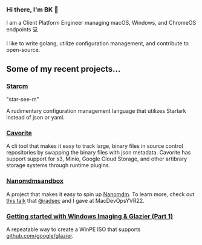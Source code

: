 ### Hi there, I'm BK 👋

I am a Client Platform Engineer managing macOS, Windows, and ChromeOS endpoints 💻 

I like to write golang, utilize configuration management, and contribute to open-source.

## Some of my recent projects...

### [Starcm](https://github.com/discentem/starcm)
"star-see-m"

A rudimentary configuration management language that utilizes Starlark instead of json or yaml.

### [Cavorite](https://github.com/discentem/cavorite)

A cli tool that makes it easy to track large, binary files in source control repositories by swapping the binary files with json metadata. Cavorite has support support for s3, Minio, Google Cloud Storage, and other artibrary storage systems through runtime plugins.

### [Nanomdmsandbox](https://github.com/discentem/nanomdmsandbox)

A project that makes it easy to spin up [Nanomdm](https://github.com/micromdm/nanomdm). To learn more, check out [this talk](https://github.com/radsec) that [@radsec](https://github.com/radsec) and I gave at MacDevOpsYVR22.

### [Getting started with Windows Imaging & Glazier (Part 1)](https://bkurtz.io/posts/glazier/) 

A repeatable way to create a WinPE ISO that supports [github.com/google/glazier](github.com/google/glazier). 
